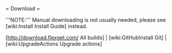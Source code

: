 = Download =

'''NOTE:''' Manual downloading is not usually needed, please see [wiki:Install Install Guide] instead.

[http://download.flexget.com/ All builds] | [wiki:GitHubInstall Git] | [wiki:UpgradeActions Upgrade actions]

